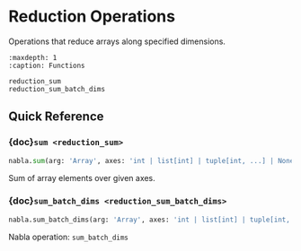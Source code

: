 # Reduction Operations

Operations that reduce arrays along specified dimensions.

```{toctree}
:maxdepth: 1
:caption: Functions

reduction_sum
reduction_sum_batch_dims
```

## Quick Reference

### {doc}`sum <reduction_sum>`

```python
nabla.sum(arg: 'Array', axes: 'int | list[int] | tuple[int, ...] | None' = None, keep_dims: 'bool' = False) -> 'Array'
```

Sum of array elements over given axes.

### {doc}`sum_batch_dims <reduction_sum_batch_dims>`

```python
nabla.sum_batch_dims(arg: 'Array', axes: 'int | list[int] | tuple[int, ...] | None' = None, keep_dims: 'bool' = False) -> 'Array'
```

Nabla operation: `sum_batch_dims`

